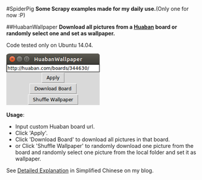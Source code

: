 #SpiderPig
**Some Scrapy examples made for my daily use.**(Only one for now :P)

##HuabanWallpaper
**Download all pictures from a [Huaban](http://huaban.com/) board or randomly select one and set as wallpaper.**<br>

Code tested only on Ubuntu 14.04.

![HuabanWallpaper GUI](https://github.com/Conglang/SpiderPig/blob/master/huabanwallpaper_gui.png)

**Usage**:

+ Input custom Huaban board url.
+ Click 'Apply'.
+ Click 'Download Board' to download all pictures in that board.
+ or Click 'Shuffle Wallpaper' to randomly download one picture from the board and randomly select one picture from the local folder and set it as wallpaper.

See [Detailed Explanation](http://conglang.github.io/2015/04/18/scrapy-huaban-wallpaper/) in Simplified Chinese on my blog.
